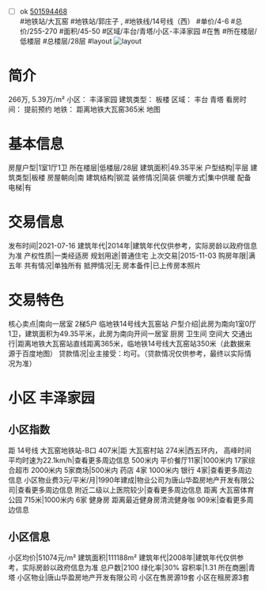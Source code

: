 - [ ] ok [501594468](https://bj.5i5j.com/ershoufang/501594468.html)  
 #地铁站/大瓦窑 #地铁站/郭庄子 ,  #地铁线/14号线（西）
#单价/4-6 #总价/255-270 #面积/45-50   #区域/丰台/青塔/小区-丰泽家园 #在售 #所在楼层/低楼层 #总楼层/28层 #layout 
![layout](http://image2a.5i5j.com/bdir/layout/744fd753a86c4146acfae3da8bf7dab1.jpg_P5.jpg) 
# 简介 
 266万,  5.39万/m² 
小区： 丰泽家园
建筑类型： 板楼
区域： 丰台 青塔
看房时间： 提前预约
地铁： 距离地铁大瓦窑365米 地图
# 基本信息 
 房屋户型|1室1厅1卫
所在楼层|低楼层/28层
建筑面积|49.35平米
户型结构|平层
建筑类型|板楼
房屋朝向|南
建筑结构|钢混
装修情况|简装
供暖方式|集中供暖
配备电梯|有
# 交易信息 
 发布时间|2021-07-16
建筑年代|2014年|建筑年代仅供参考，实际房龄以政府信息为准
产权性质|一类经适房
规划用途|普通住宅
上次交易|2015-11-03
购房年限|满五年
共有情况|单独所有
抵押情况|无
房本备件|已上传房本照片
# 交易特色 
 核心卖点|南向一居室 2梯5户 临地铁14号线大瓦窑站
户型介绍|此房为南向1室0厅1卫，建筑面积为49.35平米，此房为南向开间一居室  厨房 卫生间 空间大
交通出行|距离地铁大瓦窑站直线距离365米，临地铁14号线大瓦窑站350米（此数据来源于百度地图）
贷款情况|业主接受：均可。（贷款情况仅供参考，最终以实际情况为准）
# 小区 丰泽家园
## 小区指数 
 距 14号线 大瓦窑地铁站-B口 407米|距 大瓦窑村站 274米|西五环内， 高峰时间平均时速为22.1km/h|查看更多周边信息
500米内 平价餐厅11家|1000米内 17家综合超市
2000米内 5家商场|500米内 药店 4家
1000米内 银行 4家|查看更多周边信息
小区物业费3元/平米/月|1990年建成|物业公司为唐山华盈房地产开发有限公司|查看更多周边信息
附近二级以上医院较少|查看更多周边信息
距离 大瓦窑体育公园 715米|1000米内 6家 健身房
距离最近健身房清流健身咖 909米|查看更多周边信息
## 小区信息 
 小区均价|51074元/m²
建筑面积|111188m²
建筑年代|2008年|建筑年代仅供参考，实际房龄以政府信息为准
总户数|2100
绿化率|30%
容积率|1.31
所在商圈|青塔
小区物业|唐山华盈房地产开发有限公司
小区在售房源19套
小区在租房源3套
